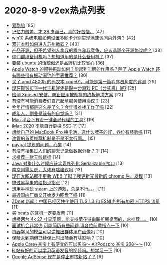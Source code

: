 # 2020-8-9 v2ex热点列表

+ [双胞胎](https://www.v2ex.com/t/696799#reply85) [85]
+ [记忆力贼差，才 28 岁而已，真的好苦恼。](https://www.v2ex.com/t/696843#reply47) [47]
+ [win10 系统电脑如何设置多网卡分别实现满速访问内外网？](https://www.v2ex.com/t/696816#reply42) [42]
+ [双非本科如何进入苏州微软？](https://www.v2ex.com/t/696871#reply40) [40]
+ [产品开源，但不希望别人拿我的程序和我竞争，应该选哪个开源协议呢？](https://www.v2ex.com/t/696846#reply38) [38]
+ [你们都用备用机吗？想知道用的是什么备用机？](https://www.v2ex.com/t/696814#reply37) [37]
+ [要装 ubuntu 的话貌似还是品牌机比较省心](https://www.v2ex.com/t/696818#reply36) [36]
+ [Apple Watch 的闹钟振动如何？能起到叫醒的作用吗？除了 Apple Watch 还有哪些带有振动闹钟的手表推荐？](https://www.v2ex.com/t/696807#reply30) [30]
+ [买了 amd 4800h 的码农本 code01，可能是第一篇程序员角度的评测](https://www.v2ex.com/t/696873#reply29) [29]
+ [现在攒钱买下一代主机好还是配一台游戏 PC（台式机）好?](https://www.v2ex.com/t/696811#reply25) [25]
+ [检测 Xposed 安装、防止应用被劫持的终极解决方案](https://www.v2ex.com/t/696803#reply23) [23]
+ [有没有可能消费者们自己起草服务使用协议？](https://www.v2ex.com/t/696825#reply23) [23]
+ [今年行情都是这么差了么？今年很难找工作了吗](https://www.v2ex.com/t/696860#reply22) [22]
+ [成年人，副业是该有的自觉吗？](https://www.v2ex.com/t/696824#reply21) [21]
+ [Mac 平台下有没一键全局代理的工具?](https://www.v2ex.com/t/696867#reply19) [19]
+ [iMac 2020 不能自行更换 SSD 了](https://www.v2ex.com/t/696858#reply17) [17]
+ [想给自己的 MacBook Pro 换电池，选什么牌子的好，各位有经验吗](https://www.v2ex.com/t/696812#reply17) [17]
+ [油管的首页推荐机制是不是不太行啊。](https://www.v2ex.com/t/696841#reply15) [15]
+ [paypal 提现的问题，心累](https://www.v2ex.com/t/696869#reply14) [14]
+ [有没有搜集过人们的聊天记录做数据分析？？](https://www.v2ex.com/t/696888#reply14) [14]
+ [求推荐一款无线鼠标](https://www.v2ex.com/t/696829#reply14) [14]
+ [Java 对象什么时候应该实现序列化 Serializable 接口](https://www.v2ex.com/t/696834#reply13) [13]
+ [南京刚需买房，大佬有啥建议吗](https://www.v2ex.com/t/696838#reply13) [13]
+ [现在大网站都不更新 WEB 了吗？我更新完最新的 chrome 后，发现](https://www.v2ex.com/t/696897#reply13) [13]
+ [搞过黑苹果的给指点指点](https://www.v2ex.com/t/696874#reply12) [12]
+ [想用手柄玩 steam 上的游戏，总是不行。。。](https://www.v2ex.com/t/696862#reply11) [11]
+ [最近国内厂商又开始发力网盘了吗](https://www.v2ex.com/t/696884#reply11) [11]
+ [ZDnet 新闻：中国已经区块化使用 TLS 1.3 和 ESNI 的所有加密 HTTPS 流量](https://www.v2ex.com/t/696922#reply11) [11]
+ [买 beats 的耳机一定要发票](https://www.v2ex.com/t/696831#reply11) [11]
+ [想换两台 4k 27 寸显示器，能支持菊花链串联扩展桌面的，求推荐。。。](https://www.v2ex.com/t/696832#reply10) [10]
+ [面试机会非常少,可能简历有些问题,请各位前辈指点一下](https://www.v2ex.com/t/696837#reply10) [10]
+ [机器学习的模型可以逆推出群体用户画像吗](https://www.v2ex.com/t/696839#reply10) [10]
+ [保险未到期但已续保此时出险会有啥影响？](https://www.v2ex.com/t/696849#reply10) [10]
+ [Apple Care+某宝上有便宜的可以买吗～ AirPodspro 某宝 268～～](https://www.v2ex.com/t/696801#reply10) [10]
+ [B 站有好的可以学习英语发音的视频吗。想学习一下](https://www.v2ex.com/t/696804#reply10) [10]
+ [Google AdSense 现在是停止审核新站了？](https://www.v2ex.com/t/696827#reply9) [9]
